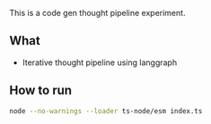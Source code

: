 This is a code gen thought pipeline experiment.

## What
- Iterative thought pipeline using langgraph

## How to run
```bash
node --no-warnings --loader ts-node/esm index.ts
```